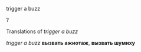 trigger a buzz

?


Translations of _trigger a buzz_

_trigger a buzz_
**вызвать ажиотаж**, **вызвать шумиху**